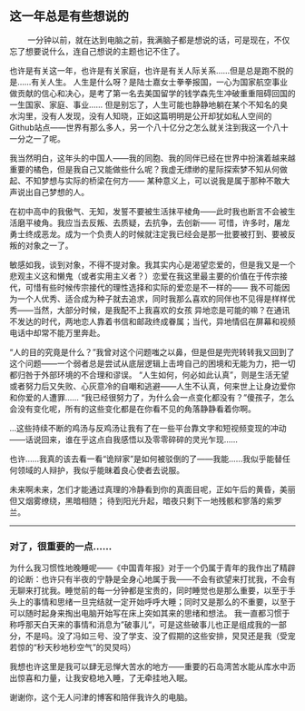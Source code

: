 ## 这一年总是有些想说的
&ensp;&ensp;&ensp;&ensp; 一分钟以前，就在达到电脑之前，我满脑子都是想说的话，可是现在，不仅忘了想要说什么，连自己想说的主题也记不住了。

也许是有关这一年，也许是有关家庭，也许是有关人际关系……但是总是跑不脱的是……有关人生。
人生是什么呀？是陆士嘉女士拳拳报国，一心为国家航空事业做贡献的信心和决心，是考了第一名去美国留学的钱学森先生冲破重重阻碍回国的一生国家、家庭、事业……
但是别忘了，人生可能也静静地躺在某个不知名的臭水沟里，没有人发现，没有人知晓，正如这篇明明是公开却犹如私人空间的Github站点——世界有那么多人，另一个八十亿分之怎么就关注到我这一个八十一分之一了呢。

我当然明白，这年头的中国人——我的同胞、我的同伴已经在世界中扮演着越来越重要的橘色，但是我自己又能做些什么呢？我虚无缥缈的星际探索梦不知从何做起、不知梦想与实际的桥梁在何方——
某种意义上，可以说我是属于那种不敢大声说出自己梦想的人。

在初中高中的我傲气、无知，发誓不要被生活抹平棱角——此时我也断言不会被生活磨平棱角。我应当去反叛、去质疑，去抗争，去创新——
可惜，许多时，屠龙勇士终成恶龙。成为一个负责人的时候就注定我已经会是那一批要被打到、要被反叛的对象之一了。

敏感如我，谈到对象，不得不提对象。我其实内心是渴望恋爱的，但是我又是一个悲观主义这和懒鬼（或者实用主义者？）恋爱在我这里最主要的价值在于传宗接代，可惜有些时候传宗接代的理性选择和实际的爱恋是不一样的——
我不可能因为一个人优秀、适合成为种子就去追求，同时我那么喜欢的同伴也不见得是样样优秀——当然，大部分时候，是我配不上我喜欢的女孩
异地恋是可能的嘛？在通讯不发达的时代，两地恋人靠着书信和邮政终成眷属；当代，异地情侣在屏幕和视频电话中却常不能万里奔赴。

“人的目的究竟是什么？”我曾对这个问题嗤之以鼻，但是但是兜兜转转我又回到了这个问题——一个弱者总是尝试从底层逻辑上击垮自己的困境和无能为力，把一切都归咎于外部环境的不合理和谬误。
“人生如何，何必如此认真”，则是生活无望或者努力后又失败、心灰意冷的自嘲和逃避——人生不认真，何来世上让身边爱你和你爱的人遭罪……
“我已经很努力了，为什么会一点变化都没有？”傻孩子，怎么会没有变化呢，所有的这些变化都是在你看不见的角落静静看着你啊。

…这些持续不断的鸡汤与反鸡汤让我有了在一些平台靠文字和短视频变现的冲动——话说回来，谁在乎这点自我感悟以及零零碎碎的灵光乍现……

也许……我真的该去看一看“诡辩家”是如何被驳倒的了——我能……我似乎能替任何领域的人辩护，我似乎能昧着良心使者去说服。

未来啊未来，怎们才能通过真理的冷静看到你的真面目呢，正如午后的黄昏，美丽但又烟雾缭绕，黑暗相随；
待到阳光升起，暗夜只剩下一地残骸和寥落的紫罗兰。

--- 

### 对了，很重要的一点……
为什么我习惯性地晚睡呢——《中国青年报》对于一个仍属于青年的我作出了精辟的论断：也许只有半夜的宁静是全身心地属于我——不会有欲望来打扰我，不会有无聊来打扰我。睡觉前的每一分钟都是宝贵的，同时睡觉也是那么重要，以至于手头上的事情和思绪一旦完结就一定开始呼呼大睡；同时又是那么的不重要，以至于可以随时起身来掏出电脑开始写在床上突如其来的思绪和想法。
我一直都习惯于称呼那天白天来的事情和消息为”破事儿“，可是这些破事儿也正是组成我的一部分，不是吗。没了冯如三号、没了学支、没了假期的这些安排，炅炅还是我（受宠若惊的“秒天秒地秒空气”的炅炅吗）

我想也许这里是我可以肆无忌惮大苦水的地方——重要的石岛湾苦水能从库水中沥出惊喜和力量，让我安稳地入睡，了无牵挂地入眠。

谢谢你，这个无人问津的博客和陪伴我许久的电脑。
